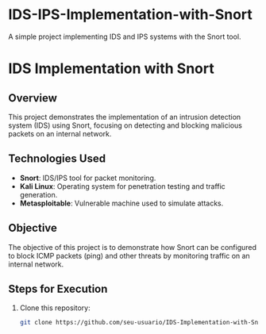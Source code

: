 # IDS-IPS-Implementation-with-Snort
A simple project implementing IDS and IPS systems with the Snort tool.
# IDS Implementation with Snort

## Overview
This project demonstrates the implementation of an intrusion detection system (IDS) using Snort, focusing on detecting and blocking malicious packets on an internal network.

## Technologies Used
- **Snort**: IDS/IPS tool for packet monitoring.
- **Kali Linux**: Operating system for penetration testing and traffic generation.
- **Metasploitable**: Vulnerable machine used to simulate attacks.

## Objective
The objective of this project is to demonstrate how Snort can be configured to block ICMP packets (ping) and other threats by monitoring traffic on an internal network.

## Steps for Execution
1. Clone this repository:
   ```bash
   git clone https://github.com/seu-usuario/IDS-Implementation-with-Snort.git
